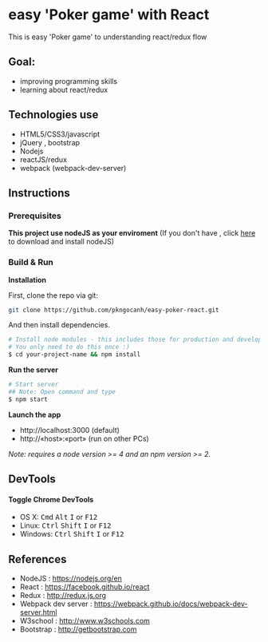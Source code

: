 # easy 'Poker game' with React
This is easy 'Poker game' to understanding react/redux flow

## Goal:
- improving programming skills
- learning about react/redux

## Technologies use

- HTML5/CSS3/javascript
- jQuery , bootstrap
- Nodejs
- reactJS/redux 
- webpack (webpack-dev-server)


## Instructions

### Prerequisites

**This project use nodeJS as your enviroment**
(If you don't have , click [here](https://nodejs.org/en/download/) to download and install nodeJS)

### Build & Run

**Installation**

First, clone the repo via git:

```bash
git clone https://github.com/pkngocanh/easy-poker-react.git
```

And then install dependencies.

```bash
# Install node modules - this includes those for production and development
# You only need to do this once :)
$ cd your-project-name && npm install
```

**Run the server**

```bash
# Start server
## Note: Open command and type
$ npm start
```
**Launch the app**
- http://localhost:3000 (default) 
- http://«host»:«port» (run on other PCs)


*Note: requires a node version >= 4 and an npm version >= 2.*

## DevTools

#### Toggle Chrome DevTools

- OS X: <kbd>Cmd</kbd> <kbd>Alt</kbd> <kbd>I</kbd> or <kbd>F12</kbd>
- Linux: <kbd>Ctrl</kbd> <kbd>Shift</kbd> <kbd>I</kbd> or <kbd>F12</kbd>
- Windows: <kbd>Ctrl</kbd> <kbd>Shift</kbd> <kbd>I</kbd> or <kbd>F12</kbd>

## References 

- NodeJS : https://nodejs.org/en
- React : https://facebook.github.io/react
- Redux : http://redux.js.org
- Webpack dev server : https://webpack.github.io/docs/webpack-dev-server.html
- W3school : http://www.w3schools.com
- Bootstrap : http://getbootstrap.com

